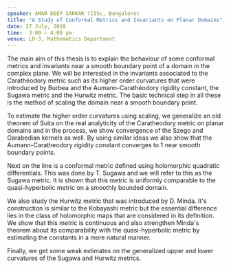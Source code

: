 ```yaml
---
speaker: AMAR DEEP SARKAR (IISc, Bangalore)
title: "A Study of Conformal Metrics and Invariants on Planar Domains"
date: 27 July, 2018
time:  3:00 – 4:00 pm
venue: LH-3, Mathematics Department
---
```


The main aim of this thesis is to explain the behaviour of some conformal metrics and invariants near a smooth boundary point of a domain in the complex plane. We will be interested in the invariants associated to the Carathéodory metric such as its higher order curvatures that were introduced by Burbea and the Aumann-Carathéodory rigidity constant, the Sugawa metric and the Hurwitz metric. The basic technical step in all these is the method of scaling the domain near a smooth boundary point.

 

To estimate the higher order curvatures using scaling, we generalize an old theorem of Suita on the real analyticity of the Caratheodory metric on planar domains and in the process, we show convergence of the Szego and Garabedian kernels as well. By using similar ideas we also show that the Aumann-Caratheodory rigidity constant converges to 1 near smooth boundary points.

 

Next on the line is a conformal metric defined using holomorphic quadratic differentials. This was done by T. Sugawa and we will refer to this as the Sugawa metric. It is shown that this metric is uniformly comparable to the quasi-hyperbolic metric on a smoothly bounded domain.

 

We also study the Hurwitz metric that was introduced by D. Minda. It's construction is similar to the Kobayashi metric but the essential difference lies in the class of holomorphic maps that are considered in its definition. We show that this metric is continuous and also strengthen Minda's theorem about its comparability with the quasi-hyperbolic metric by estimating the constants in a more natural manner.

 

Finally, we get some weak estimates on the generalized upper and lower curvatures of the Sugawa and Hurwitz metrics.
